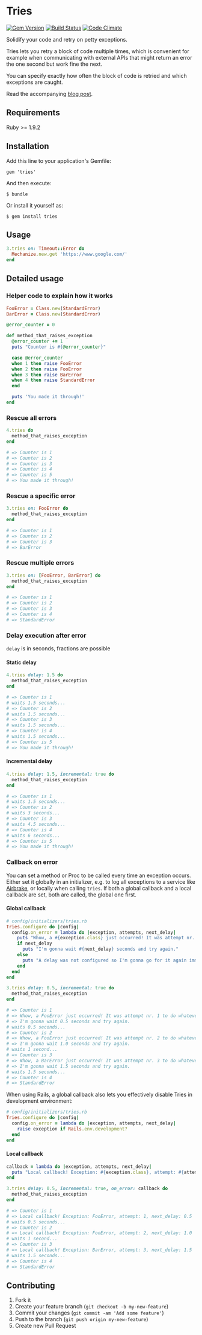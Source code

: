 # Tries

[![Gem Version](https://badge.fury.io/rb/tries.png)](http://badge.fury.io/rb/tries)
[![Build Status](https://secure.travis-ci.org/krautcomputing/tries.png)](http://travis-ci.org/krautcomputing/tries)
[![Code Climate](https://codeclimate.com/github/krautcomputing/tries.png)](https://codeclimate.com/github/krautcomputing/tries)

Solidify your code and retry on petty exceptions.

Tries lets you retry a block of code multiple times, which is convenient for example when communicating with external APIs that might return an error the one second but work fine the next.

You can specify exactly how often the block of code is retried and which exceptions are caught.

Read the accompanying [blog post](http://www.krautcomputing.com/blog/2012/12/19/new-gem-tries/).

## Requirements

Ruby >= 1.9.2

## Installation

Add this line to your application's Gemfile:

    gem 'tries'

And then execute:

    $ bundle

Or install it yourself as:

    $ gem install tries

## Usage

```ruby
3.tries on: Timeout::Error do
  Mechanize.new.get 'https://www.google.com/'
end
```

## Detailed usage

### Helper code to explain how it works

```ruby
FooError = Class.new(StandardError)
BarError = Class.new(StandardError)

@error_counter = 0

def method_that_raises_exception
  @error_counter += 1
  puts "Counter is #{@error_counter}"

  case @error_counter
  when 1 then raise FooError
  when 2 then raise FooError
  when 3 then raise BarError
  when 4 then raise StandardError
  end

  puts 'You made it through!'
end
```

### Rescue all errors

```ruby
4.tries do
  method_that_raises_exception
end

# => Counter is 1
# => Counter is 2
# => Counter is 3
# => Counter is 4
# => Counter is 5
# => You made it through!
```

### Rescue a specific error

```ruby
3.tries on: FooError do
  method_that_raises_exception
end

# => Counter is 1
# => Counter is 2
# => Counter is 3
# => BarError
```

### Rescue multiple errors

```ruby
3.tries on: [FooError, BarError] do
  method_that_raises_exception
end

# => Counter is 1
# => Counter is 2
# => Counter is 3
# => Counter is 4
# => StandardError
```

### Delay execution after error

`delay` is in seconds, fractions are possible

#### Static delay

```ruby
4.tries delay: 1.5 do
  method_that_raises_exception
end

# => Counter is 1
# waits 1.5 seconds...
# => Counter is 2
# waits 1.5 seconds...
# => Counter is 3
# waits 1.5 seconds...
# => Counter is 4
# waits 1.5 seconds...
# => Counter is 5
# => You made it through!
```

#### Incremental delay

```ruby
4.tries delay: 1.5, incremental: true do
  method_that_raises_exception
end

# => Counter is 1
# waits 1.5 seconds...
# => Counter is 2
# waits 3 seconds...
# => Counter is 3
# waits 4.5 seconds...
# => Counter is 4
# waits 6 seconds...
# => Counter is 5
# => You made it through!
```

### Callback on error

You can set a method or Proc to be called every time an exception occurs. Either set it globally in an initializer, e.g. to log all exceptions to a service like [Airbrake](https://airbrake.io/), or locally when calling `tries`. If both a global callback and a local callback are set, both are called, the global one first.

#### Global callback

```ruby
# config/initializers/tries.rb
Tries.configure do |config|
  config.on_error = lambda do |exception, attempts, next_delay|
    puts "Whow, a #{exception.class} just occurred! It was attempt nr. #{attempts} to do whatever I was doing."
    if next_delay
      puts "I'm gonna wait #{next_delay} seconds and try again."
    else
      puts "A delay was not configured so I'm gonna go for it again immediately."
    end
  end
end
```

```ruby
3.tries delay: 0.5, incremental: true do
  method_that_raises_exception
end

# => Counter is 1
# => Whow, a FooError just occurred! It was attempt nr. 1 to do whatever I was doing.
# => I'm gonna wait 0.5 seconds and try again.
# waits 0.5 seconds...
# => Counter is 2
# => Whow, a FooError just occurred! It was attempt nr. 2 to do whatever I was doing.
# => I'm gonna wait 1.0 seconds and try again.
# waits 1 second...
# => Counter is 3
# => Whow, a BarError just occurred! It was attempt nr. 3 to do whatever I was doing.
# => I'm gonna wait 1.5 seconds and try again.
# waits 1.5 seconds...
# => Counter is 4
# => StandardError
```

When using Rails, a global callback also lets you effectively disable Tries in development environment:

```ruby
# config/initializers/tries.rb
Tries.configure do |config|
  config.on_error = lambda do |exception, attempts, next_delay|
    raise exception if Rails.env.development?
  end
end
```

#### Local callback

```ruby
callback = lambda do |exception, attempts, next_delay|
  puts "Local callback! Exception: #{exception.class}, attempt: #{attempts}, next_delay: #{next_delay}"
end

3.tries delay: 0.5, incremental: true, on_error: callback do
  method_that_raises_exception
end

# => Counter is 1
# => Local callback! Exception: FooError, attempt: 1, next_delay: 0.5
# waits 0.5 seconds...
# => Counter is 2
# => Local callback! Exception: FooError, attempt: 2, next_delay: 1.0
# waits 1 second...
# => Counter is 3
# => Local callback! Exception: BarError, attempt: 3, next_delay: 1.5
# waits 1.5 seconds...
# => Counter is 4
# => StandardError
```

## Contributing

1. Fork it
2. Create your feature branch (`git checkout -b my-new-feature`)
3. Commit your changes (`git commit -am 'Add some feature'`)
4. Push to the branch (`git push origin my-new-feature`)
5. Create new Pull Request
